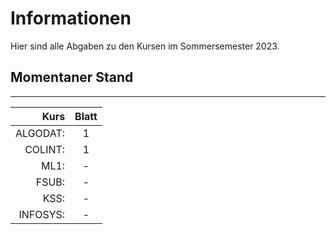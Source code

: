 # Informationen

Hier sind alle Abgaben zu den Kursen im Sommersemester 2023.

## Momentaner Stand

---

| Kurs    | Blatt|
|--------:|:----:|
|ALGODAT: | 1    |
|COLINT:  | 1    |
|ML1:     | -    |
|FSUB:    | -    |
|KSS:     | -    |
|INFOSYS: | -    |

